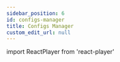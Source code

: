 ```yaml
---
sidebar_position: 6
id: configs-manager
title: Configs Manager
custom_edit_url: null
---
```

import ReactPlayer from 'react-player'

